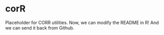 # corR
Placeholder for CORR utilities. Now, we can modify the README in R! And we can send it back from Github.
